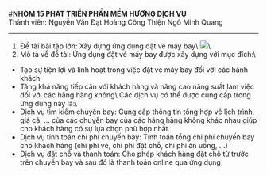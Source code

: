 #**NHÓM 15 PHÁT TRIỂN PHẦN MỀM HƯỚNG DỊCH VỤ**  
Thành viên: Nguyễn Văn Đạt
            Hoàng Công Thiện
            Ngô Minh Quang
***
1. Đề tài bài tập lớn: Xây dựng ứng dụng đặt vé máy bay\\
<img src="https://www.google.com/search?q=%C4%91%E1%BA%B7t+chuy%E1%BA%BFn+bay&rlz=1C1UEAD_enVN991VN991&sxsrf=APwXEdcGOE4U8bhZ8PYntHEGf_4iCw-Ibg:1680619238460&source=lnms&tbm=isch&sa=X&ved=2ahUKEwiH3dfFupD-AhVytlYBHWc1BOwQ_AUoBHoECAEQBg&biw=1536&bih=780&dpr=1.25#imgrc=aUqpk9TZbe947M">\\
2. Mô tả về đề tài: Ứng dụng đặt vé máy bay được xây dựng với mục đích:\\
  - Tạo sự tiện lợi và linh hoạt trong việc đặt vé máy bay đối với các hành khách
  - Tăng khả năng tiếp cận với khách hàng và nâng cao năng suất làm việc đối với các hãng hàng không\\
  Các dịch vụ có thể được cung cấp trong ứng dụng này là:\\
  - Dịch vụ tìm kiếm chuyến bay: Cung cấp thông tin tổng hợp về lịch trình, giá cả, ... của các chuyến bay của các hãng hàng không khác nhau giúp cho khách hàng có sự lựa chọn phù hợp nhất
  - Dịch vụ tính toán chi phí chuyến bay: Tính toán tổng chi phí chuyến bay cho khách hàng (chi phí vé, chi phí đặt chỗ, chi phí ăn uống, ...)
  - Dịch vụ đặt chỗ và thanh toán: Cho phép khách hàng đặt chỗ từ trước trên chuyến bay và sau đó là thanh toán online qua ứng dụng
